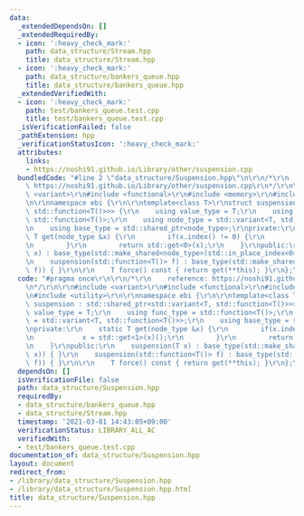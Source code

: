 ```yaml
---
data:
  _extendedDependsOn: []
  _extendedRequiredBy:
  - icon: ':heavy_check_mark:'
    path: data_structure/Stream.hpp
    title: data_structure/Stream.hpp
  - icon: ':heavy_check_mark:'
    path: data_structure/bankers_queue.hpp
    title: data_structure/bankers_queue.hpp
  _extendedVerifiedWith:
  - icon: ':heavy_check_mark:'
    path: test/bankers_queue.test.cpp
    title: test/bankers_queue.test.cpp
  _isVerificationFailed: false
  _pathExtension: hpp
  _verificationStatusIcon: ':heavy_check_mark:'
  attributes:
    links:
    - https://noshi91.github.io/Library/other/suspension.cpp
  bundledCode: "#line 2 \"data_structure/Suspension.hpp\"\n\r\n/*\r\n    reference:\
    \ https://noshi91.github.io/Library/other/suspension.cpp\r\n*/\r\n\r\n#include\
    \ <variant>\r\n#include <functional>\r\n#include <memory>\r\n#include <utility>\r\
    \n\r\nnamespace ebi {\r\n\r\ntemplate<class T>\r\nstruct suspension : std::shared_ptr<std::variant<T,\
    \ std::function<T()>>> {\r\n    using value_type = T;\r\n    using func_type =\
    \ std::function<T()>;\r\n    using node_type = std::variant<T, std::function<T()>>;\r\
    \n    using base_type = std::shared_ptr<node_type>;\r\nprivate:\r\n    static\
    \ T get(node_type &x) {\r\n        if(x.index() != 0) {\r\n            x = std::get<1>(x)();\r\
    \n        }\r\n        return std::get<0>(x);\r\n    }\r\npublic:\r\n    suspension(T\
    \ x) : base_type(std::make_shared<node_type>(std::in_place_index<0>, x)) { }\r\
    \n    suspension(std::function<T()> f) : base_type(std::make_shared<node_type>(std::in_place_index<1>,\
    \ f)) { }\r\n\r\n    T force() const { return get(**this); }\r\n};\r\n\r\n}\r\n"
  code: "#pragma once\r\n\r\n/*\r\n    reference: https://noshi91.github.io/Library/other/suspension.cpp\r\
    \n*/\r\n\r\n#include <variant>\r\n#include <functional>\r\n#include <memory>\r\
    \n#include <utility>\r\n\r\nnamespace ebi {\r\n\r\ntemplate<class T>\r\nstruct\
    \ suspension : std::shared_ptr<std::variant<T, std::function<T()>>> {\r\n    using\
    \ value_type = T;\r\n    using func_type = std::function<T()>;\r\n    using node_type\
    \ = std::variant<T, std::function<T()>>;\r\n    using base_type = std::shared_ptr<node_type>;\r\
    \nprivate:\r\n    static T get(node_type &x) {\r\n        if(x.index() != 0) {\r\
    \n            x = std::get<1>(x)();\r\n        }\r\n        return std::get<0>(x);\r\
    \n    }\r\npublic:\r\n    suspension(T x) : base_type(std::make_shared<node_type>(std::in_place_index<0>,\
    \ x)) { }\r\n    suspension(std::function<T()> f) : base_type(std::make_shared<node_type>(std::in_place_index<1>,\
    \ f)) { }\r\n\r\n    T force() const { return get(**this); }\r\n};\r\n\r\n}\r\n"
  dependsOn: []
  isVerificationFile: false
  path: data_structure/Suspension.hpp
  requiredBy:
  - data_structure/bankers_queue.hpp
  - data_structure/Stream.hpp
  timestamp: '2021-03-01 14:43:05+09:00'
  verificationStatus: LIBRARY_ALL_AC
  verifiedWith:
  - test/bankers_queue.test.cpp
documentation_of: data_structure/Suspension.hpp
layout: document
redirect_from:
- /library/data_structure/Suspension.hpp
- /library/data_structure/Suspension.hpp.html
title: data_structure/Suspension.hpp
---
```


